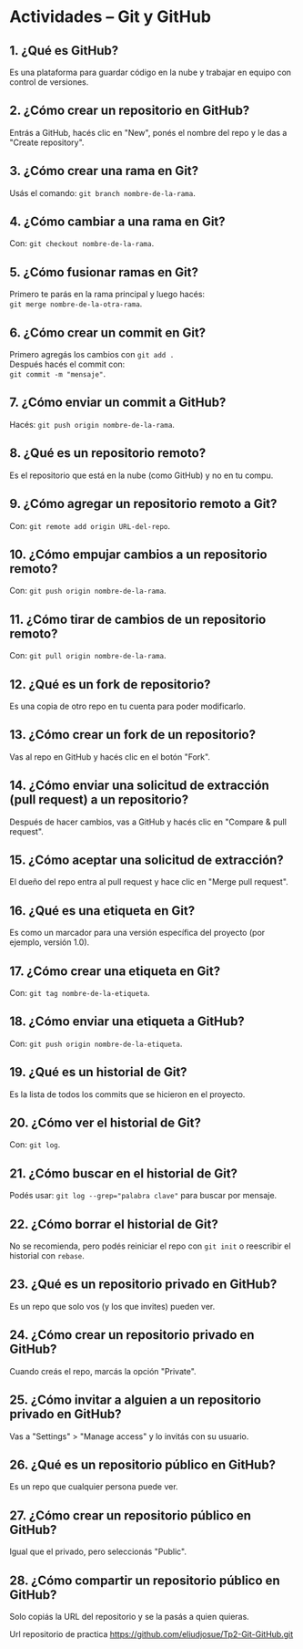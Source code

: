 # Actividades – Git y GitHub

## 1. ¿Qué es GitHub?
Es una plataforma para guardar código en la nube y trabajar en equipo con control de versiones.

## 2. ¿Cómo crear un repositorio en GitHub?
Entrás a GitHub, hacés clic en "New", ponés el nombre del repo y le das a "Create repository".

## 3. ¿Cómo crear una rama en Git?
Usás el comando: `git branch nombre-de-la-rama`.

## 4. ¿Cómo cambiar a una rama en Git?
Con: `git checkout nombre-de-la-rama`.

## 5. ¿Cómo fusionar ramas en Git?
Primero te parás en la rama principal y luego hacés:  
`git merge nombre-de-la-otra-rama`.

## 6. ¿Cómo crear un commit en Git?
Primero agregás los cambios con `git add .`  
Después hacés el commit con:  
`git commit -m "mensaje"`.

## 7. ¿Cómo enviar un commit a GitHub?
Hacés: `git push origin nombre-de-la-rama`.

## 8. ¿Qué es un repositorio remoto?
Es el repositorio que está en la nube (como GitHub) y no en tu compu.

## 9. ¿Cómo agregar un repositorio remoto a Git?
Con: `git remote add origin URL-del-repo`.

## 10. ¿Cómo empujar cambios a un repositorio remoto?
Con: `git push origin nombre-de-la-rama`.

## 11. ¿Cómo tirar de cambios de un repositorio remoto?
Con: `git pull origin nombre-de-la-rama`.

## 12. ¿Qué es un fork de repositorio?
Es una copia de otro repo en tu cuenta para poder modificarlo.

## 13. ¿Cómo crear un fork de un repositorio?
Vas al repo en GitHub y hacés clic en el botón "Fork".

## 14. ¿Cómo enviar una solicitud de extracción (pull request) a un repositorio?
Después de hacer cambios, vas a GitHub y hacés clic en "Compare & pull request".

## 15. ¿Cómo aceptar una solicitud de extracción?
El dueño del repo entra al pull request y hace clic en "Merge pull request".

## 16. ¿Qué es una etiqueta en Git?
Es como un marcador para una versión específica del proyecto (por ejemplo, versión 1.0).

## 17. ¿Cómo crear una etiqueta en Git?
Con: `git tag nombre-de-la-etiqueta`.

## 18. ¿Cómo enviar una etiqueta a GitHub?
Con: `git push origin nombre-de-la-etiqueta`.

## 19. ¿Qué es un historial de Git?
Es la lista de todos los commits que se hicieron en el proyecto.

## 20. ¿Cómo ver el historial de Git?
Con: `git log`.

## 21. ¿Cómo buscar en el historial de Git?
Podés usar: `git log --grep="palabra clave"` para buscar por mensaje.

## 22. ¿Cómo borrar el historial de Git?
No se recomienda, pero podés reiniciar el repo con `git init` o reescribir el historial con `rebase`.

## 23. ¿Qué es un repositorio privado en GitHub?
Es un repo que solo vos (y los que invites) pueden ver.

## 24. ¿Cómo crear un repositorio privado en GitHub?
Cuando creás el repo, marcás la opción "Private".

## 25. ¿Cómo invitar a alguien a un repositorio privado en GitHub?
Vas a "Settings" > "Manage access" y lo invitás con su usuario.

## 26. ¿Qué es un repositorio público en GitHub?
Es un repo que cualquier persona puede ver.

## 27. ¿Cómo crear un repositorio público en GitHub?
Igual que el privado, pero seleccionás "Public".

## 28. ¿Cómo compartir un repositorio público en GitHub?
Solo copiás la URL del repositorio y se la pasás a quien quieras.



Url repositorio de practica
https://github.com/eliudjosue/Tp2-Git-GitHub.git